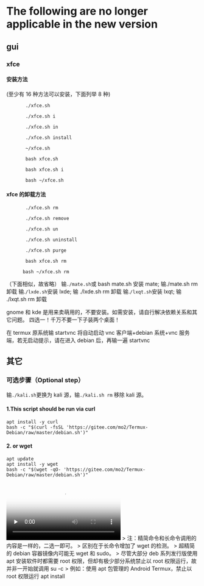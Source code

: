 # The following are no longer applicable in the new version

## gui

### xfce

#### 安装方法

(至少有 16 种方法可以安装，下面列举 8 种)

```shell
       ./xfce.sh

       ./xfce.sh i

       ./xfce.sh in

       ./xfce.sh install

       ~/xfce.sh

       bash xfce.sh

       bash xfce.sh i

       bash ~/xfce.sh
```

#### xfce 的卸载方法

```shell
       ./xfce.sh rm

       ./xfce.sh remove

       ./xfce.sh un

       ./xfce.sh uninstall

       ./xfce.sh purge

       bash xfce.sh rm

      bash ~/xfce.sh rm
```

（下面相似，故省略）
输`./mate.sh`或 bash mate.sh 安装 mate; 输./mate.sh rm 卸载
输.`/lxde.sh`安装 lxde; 输 ./lxde.sh rm 卸载
输.`/lxqt.sh`安装 lxqt; 输 ./lxqt.sh rm 卸载

gnome 和 kde 是用来卖萌用的，不要安装。如需安装，请自行解决依赖关系和其它问题。
四选一！千万不要一下子装两个桌面！

在 termux 原系统输 startvnc 将自动启动 vnc 客户端+debian 系统+vnc 服务端，若无启动提示，请在进入 debian 后，再输一遍 startvnc

## 其它

### 可选步骤（Optional step）

输`./kali.sh`更换为 kali 源，输`./kali.sh rm` 移除 kali 源。

#### 1.This script should be run via curl

```shell
apt install -y curl
bash -c "$(curl -fsSL 'https://gitee.com/mo2/Termux-Debian/raw/master/debian.sh')"
```

#### 2. or wget

```shell
apt update
apt install -y wget
bash -c "$(wget -qO- 'https://gitee.com/mo2/Termux-Debian/raw/master/debian.sh')"
```

<video id="video" controls="" preload="none" poster="https://gitee.com/mo2/pic_api/raw/test/2020/03/24/YsZou4mIXZUFUYdZ.png">
      <source id="mp4" src="https://cdn.tmoe.me/Tmoe-Debian-Tool/20200229VNC%E6%95%99%E7%A8%8B06.mp4" type="video/mp4">
      </video>
> 注：精简命令和长命令调用的内容是一样的，二选一即可。  
> 区别在于长命令增加了 wget 的检测。  
> 超精简的 debian 容器镜像内可能无 wget 和 sudo。  
> 尽管大部分 deb 系列发行版使用 apt 安装软件时都需要 root 权限，但却有极少部分系统禁止以 root 权限运行，故并非一开始就调用 su -c  
> 例如：使用 apt 包管理的 Android Termux，禁止以 root 权限运行 apt install

